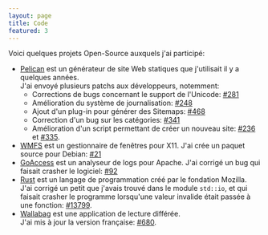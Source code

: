 ```yaml
---
layout: page
title: Code
featured: 3
---
```


Voici quelques projets Open-Source auxquels j'ai participé:

-   [Pelican](http://getpelican.com) est un générateur de site Web statiques
    que j'utilisait il y a quelques années.  
    J'ai envoyé plusieurs patchs aux développeurs, notemment:
    - Corrections de bugs concernant le support de l'Unicode: [#281][pelican-281]
    - Amélioration du système de journalisation: [#248][pelican-284]
    - Ajout d'un plug-in pour générer des Sitemaps: [#468][pelican-468]
    - Correction d'un bug sur les catégories: [#341][pelican-341]
    - Amélioration d'un script permettant de créer un nouveau site: [#236][pelican-236] et [#335][pelican-335].
-   [WMFS](http://wmfs.info) est un gestionnaire de fenêtres pour X11.
    J'ai crée un paquet source pour Debian: [#21][wmfs-21]
-   [GoAccess](https://github.com/allinurl/goaccess/) est un analyseur de logs pour Apache. 
    J'ai corrigé un bug qui faisait crasher le logiciel: [#92][goaccess-92]
-   [Rust](http://rust-lang.org) est un langage de programmation créé par le fondation Mozilla.  
    J'ai corrigé un petit que j'avais trouvé dans le module `std::io`, et qui faisait crasher le programme
    lorsqu'une valeur invalide était passée à une fonction: [#13799][rust-13799].
-   [Wallabag](http://wallabag.org) est une application de lecture différée.  
    J'ai mis à jour la version française: [#680][wallabag-680].


[pelican-281]:    https://github.com/getpelican/pelican/pull/281 "Patch for issue #271 (« Unicode issue in category name »)"
[pelican-284]:    https://github.com/getpelican/pelican/pull/284 "pelican/log.py simplified a bit"
[pelican-468]:    https://github.com/getpelican/pelican/pull/468 "New signal and new plugin"
[pelican-341]:    https://github.com/getpelican/pelican/pull/341 "Trailing slashes removed to avoid category bug"
[pelican-236]:    https://github.com/getpelican/pelican/pull/236 "Removed small errors in pelican-quickstart"
[pelican-335]:    https://github.com/getpelican/pelican/pull/335 "Quickstart templates"
[wmfs-21]:    https://github.com/xorg62/wmfs/pull/12 "Added a debian/ folder"
[goaccess-92]: https://github.com/allinurl/goaccess/pull/92 "Check if `geo_location_data` is not NULL before using it"
[rust-13799]: https://github.com/mozilla/rust/pull/13799  "Added missing values in std::io::standard_error()"
[wallabag-680]:   https://github.com/wallabag/wallabag/pull/680   "French translation update"   
